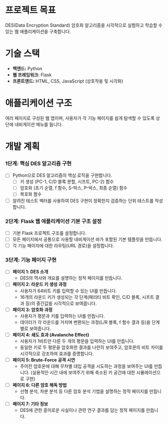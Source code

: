 # 프로젝트 목표
DES(Data Encryption Standard) 암호화 알고리즘을 시각적으로 실험하고 학습할 수 있는 웹 애플리케이션을 구축합니다.

# 기술 스택
*   **백엔드:** Python
*   **웹 프레임워크:** Flask
*   **프론트엔드:** HTML, CSS, JavaScript (상호작용 및 시각화)

# 애플리케이션 구조
여러 페이지로 구성된 웹 앱이며, 사용자가 각 기능 페이지를 쉽게 탐색할 수 있도록 상단에 내비게이션 메뉴를 둡니다.

# 개발 계획

### 1단계: 핵심 DES 알고리즘 구현
- [ ] Python으로 DES 알고리즘의 핵심 로직을 구현합니다.
    - [ ] 키 생성 (PC-1, C/D 블록 분할, 시프트, PC-2) 함수
    - [ ] 암호화 (초기 순열, f 함수, S-박스, P-박스, 최종 순열) 함수
    - [ ] 복호화 함수
- [ ] 알려진 테스트 벡터를 사용하여 DES 구현이 정확한지 검증하는 단위 테스트를 작성합니다.

### 2단계: Flask 웹 애플리케이션 기본 구조 설정
- [ ] 기본 Flask 프로젝트 구조를 설정합니다.
- [ ] 모든 페이지에서 공통으로 사용할 내비게이션 바가 포함된 기본 템플릿을 만듭니다.
- [ ] 각 기능 페이지에 대한 라우팅(URL 경로)을 설정합니다.

### 3단계: 기능 페이지 구현
- [ ] **페이지 1: DES 소개**
    - DES의 역사와 개요를 설명하는 정적 페이지를 만듭니다.
- [ ] **페이지 2: 라운드 키 생성 과정**
    - 사용자가 64비트 키를 입력할 수 있는 UI를 만듭니다.
    - 16개의 라운드 키가 생성되는 각 단계(패리티 비트 확인, C/D 블록, 시프트 결과 등)의 중간값을 시각적으로 보여줍니다.
- [ ] **페이지 3: 암호화 과정**
    - 사용자가 평문과 키를 입력하는 UI를 만듭니다.
    - 데이터가 각 라운드를 거치며 변환되는 과정(L/R 블록, f 함수 결과 등)을 단계별로 보여줍니다.
- [ ] **페이지 4: 쇄도 효과 (Avalanche Effect)**
    - 사용자가 1비트만 다른 두 개의 평문을 입력하는 UI를 만듭니다.
    - 동일한 키로 두 평문을 암호화한 결과를 나란히 보여주고, 암호문의 비트 차이를 시각적으로 강조하여 효과를 증명합니다.
- [ ] **페이지 5: Brute-Force 공격 시연**
    - 주어진 암호문에 대해 무차별 대입 공격을 시도하는 과정을 보여주는 UI를 만듭니다. (실용적인 시간 내에 보여주기 위해 축소된 키 공간에 대한 시뮬레이션으로 구현)
- [ ] **페이지 6: 다른 암호 해독 방법**
    - 선형 분석, 차분 분석 등 다른 암호 분석 기법을 설명하는 정적 페이지를 만듭니다.
- [ ] **페이지 7: 기타 정보**
    - DES에 관한 흥미로운 사실이나 관련 연구 결과를 담는 정적 페이지를 만듭니다.
